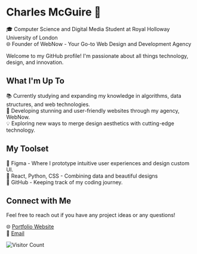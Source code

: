 # Charles McGuire 👋

🎓 Computer Science and Digital Media Student at Royal Holloway University of London  
🌐 Founder of WebNow - Your Go-to Web Design and Development Agency  

Welcome to my GitHub profile! I'm passionate about all things technology, design, and innovation. 

## What I'm Up To

📚 Currently studying and expanding my knowledge in algorithms, data structures, and web technologies.  
🚀 Developing stunning and user-friendly websites through my agency, WebNow.  
💡 Exploring new ways to merge design aesthetics with cutting-edge technology.


## My Toolset

🎨 Figma - Where I prototype intuitive user experiences and design custom UI.  
🔧 React, Python, CSS - Combining data and beautiful designs  
🚀 GitHub - Keeping track of my coding journey.  


## Connect with Me
Feel free to reach out if you have any project ideas or any questions!

🌐 [Portfolio Website](https://webnow.dev)  
📧 [Email](mailto:charliemcguirex5@gmail.com)  


![Visitor Count](https://visitor-badge.laobi.icu/badge?page_id=charliemcx5.charliemcx5)